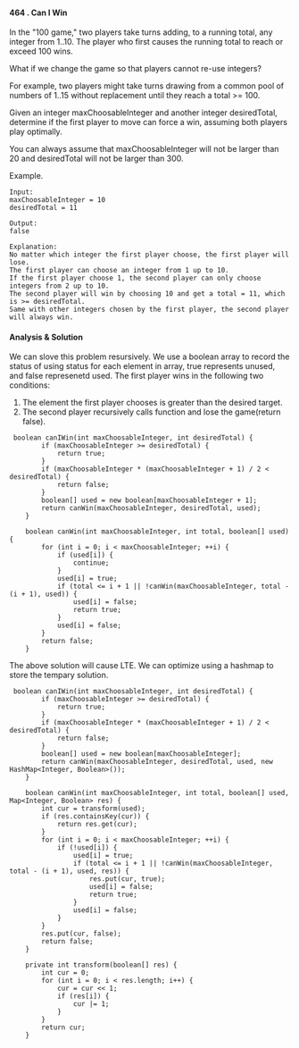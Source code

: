 #### 464 . Can I Win
In the "100 game," two players take turns adding, to a running total, any integer from 1..10. The player who first causes the running total to reach or exceed 100 wins.

What if we change the game so that players cannot re-use integers?

For example, two players might take turns drawing from a common pool of numbers of 1..15 without replacement until they reach a total >= 100.

Given an integer maxChoosableInteger and another integer desiredTotal, determine if the first player to move can force a win, assuming both players play optimally.

You can always assume that maxChoosableInteger will not be larger than 20 and desiredTotal will not be larger than 300.

Example.

~~~
Input:
maxChoosableInteger = 10
desiredTotal = 11

Output:
false

Explanation:
No matter which integer the first player choose, the first player will lose.
The first player can choose an integer from 1 up to 10.
If the first player choose 1, the second player can only choose integers from 2 up to 10.
The second player will win by choosing 10 and get a total = 11, which is >= desiredTotal.
Same with other integers chosen by the first player, the second player will always win.
~~~

#### Analysis & Solution
We can slove this problem resursively. We use a boolean array to record the status of using status for each element in array, true represents unused, and false represenetd used. The first player wins in the following two conditions:

1. The element the first player chooses is greater than the desired target. 
2. The second player recursively calls function and lose the game(return false).

~~~
 boolean canIWin(int maxChoosableInteger, int desiredTotal) {
        if (maxChoosableInteger >= desiredTotal) {
            return true;
        }
        if (maxChoosableInteger * (maxChoosableInteger + 1) / 2 < desiredTotal) {
            return false;
        }
        boolean[] used = new boolean[maxChoosableInteger + 1];
        return canWin(maxChoosableInteger, desiredTotal, used);
    }

    boolean canWin(int maxChoosableInteger, int total, boolean[] used) {
        for (int i = 0; i < maxChoosableInteger; ++i) {
            if (used[i]) {
                continue;
            }
            used[i] = true;
            if (total <= i + 1 || !canWin(maxChoosableInteger, total - (i + 1), used)) {
                used[i] = false;
                return true;
            }
            used[i] = false;
        }
        return false;
    }
~~~

The above solution will cause LTE. We can optimize using a hashmap to store the tempary solution.


~~~
 boolean canIWin(int maxChoosableInteger, int desiredTotal) {
        if (maxChoosableInteger >= desiredTotal) {
            return true;
        }
        if (maxChoosableInteger * (maxChoosableInteger + 1) / 2 < desiredTotal) {
            return false;
        }
        boolean[] used = new boolean[maxChoosableInteger];
        return canWin(maxChoosableInteger, desiredTotal, used, new HashMap<Integer, Boolean>());
    }

    boolean canWin(int maxChoosableInteger, int total, boolean[] used, Map<Integer, Boolean> res) {
        int cur = transform(used);
        if (res.containsKey(cur)) {
            return res.get(cur);
        }
        for (int i = 0; i < maxChoosableInteger; ++i) {
            if (!used[i]) {
                used[i] = true;
                if (total <= i + 1 || !canWin(maxChoosableInteger, total - (i + 1), used, res)) {
                    res.put(cur, true);
                    used[i] = false;
                    return true;
                }
                used[i] = false;
            }
        }
        res.put(cur, false);
        return false;
    }

    private int transform(boolean[] res) {
        int cur = 0;
        for (int i = 0; i < res.length; i++) {
            cur = cur << 1;
            if (res[i]) {
                cur |= 1;
            }
        }
        return cur;
    }
~~~





